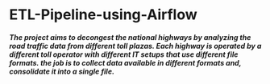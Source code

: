 # ETL-Pipeline-using-Airflow

##### The project aims to decongest the national highways by analyzing the road traffic data from different toll plazas. Each highway is operated by a different toll operator with different IT setups that use different file formats.  the job is to collect data available in different formats and, consolidate it into a single file.
